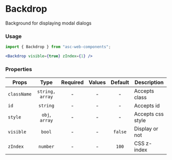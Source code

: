 # Backdrop

Background for displaying modal dialogs

### Usage

```js
import { Backdrop } from "asc-web-components";
```

```jsx
<Backdrop visible={true} zIndex={1} />
```

### Properties

| Props       |      Type       | Required | Values | Default | Description       |
| ----------- | :-------------: | :------: | :----: | :-----: | ----------------- |
| `className` | `string, array` |    -     |   -    |    -    | Accepts class     |
| `id`        |    `string`     |    -     |   -    |    -    | Accepts id        |
| `style`     | `obj`, `array`  |    -     |   -    |    -    | Accepts css style |
| `visible`   |     `bool`      |    -     |   -    | `false` | Display or not    |
| `zIndex`    |    `number`     |    -     |   -    |  `100`  | CSS z-index       |

